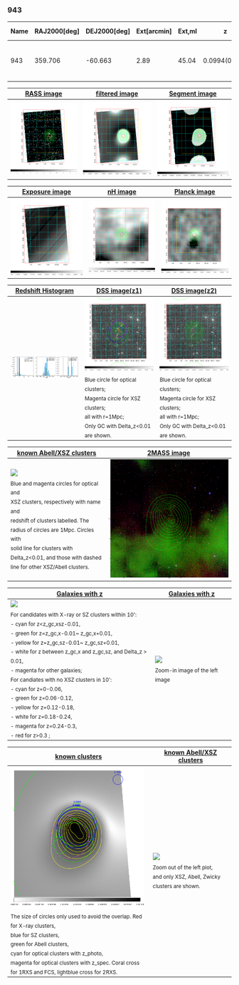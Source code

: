 <div STYLE="page-break-after: always;"></div>

### 943

|Name|RAJ2000[deg]|DEJ2000[deg] |Ext[arcmin]| Ext,ml | z | z_src| C|GC(XSZ,Delta_z<0.01)| GC(OPT,Delta_z<0.01)|GC| R_sig[arcmin] | R500[arcmin] | R500[Mpc]| CRsig[c/s] | CR500[c/s] |L500[1E44 erg/s]|F500[1E-12 erg/s/cm^2]| M500[1E14 Msun]|Tx[keV]|Cnt_sig|Beta|Rc[arcmin]|Comment|Alias|
|---|---|---|---|---|---|------|---|--------|---------|----------|---|---|---|---|---|---|---|---|---|---|---|---|---|---|
|943| 359.706| -60.663| 2.89| 45.04| 0.0994(0.005)| z1, z_xsz| B| MCXC, PSZ2, Tar| A, N, W| A, MCXC, N, PSZ2, Tar, W| 49.015| 8.557| 0.942| 0.304(0.131)| 0.267(0.116)| 1.341(0.312)| 5.360(1.247)| 2.61(0.30)| 4.00(0.29)| 72.6| 0.962(-0.054+0.028)| 4.981(-0.430+0.410)| -| k362|

|[RASS image](../image/943/943_img.pdf)|[filtered image](../image/943/943_fil.pdf)|[Segment image](../image/943/943_seg.pdf)|
|-------------------|--------------------|-------------------|
| <img src="../image/943/943_img.png" width="300">  | <img src="../image/943/943_fil.png" width="300">   | <img src="../image/943/943_seg.png" width="300">  |

|[Exposure image](../image/943/943_mex.pdf)| [nH image](../image/943/943_nh.pdf)| [Planck image](../image/943/943_p.pdf)|
|-------------------|--------------------|-------------------|
|<img src="../image/943/943_mex.png" width="300">   | <img src="../image/943/943_nh.png" width="300">    | <img src="../image/943/943_p.png" width="300"> |

|[Redshift Histogram](../image/943/943_zg.pdf) | [DSS image(z1)](../image/943/943_dss_z1.pdf)      |  [DSS image(z2)](../image/943/943_dss_z2.pdf)    |
|-------------------|--------------------|-------------------|
|<img src="../image/943/943_zg.png" width="300"> |<img src="../image/943/943_dss_z1.png" width="300"> <sub><br>Blue circle for optical clusters; <br>Magenta circle for XSZ clusters; <br>all with r=1Mpc; <br>Only GC with Delta_z<0.01 are shown. </sub>| <img src="../image/943/943_dss_z2.png" width="300"><sub><br>Blue circle for optical clusters; <br>Magenta circle for XSZ clusters; <br>all with r=1Mpc; <br>Only GC with Delta_z<0.01 are shown. </sub> |

|[known Abell/XSZ clusters](../image/943/943_m.pdf) | [2MASS image](../image/943/943_2mass.pdf)      |
|-------------------|-------------------|
|<img src=../image/943/943_m.png width="300"> <br><sub>Blue and magenta circles for optical and <br>XSZ clusters, respectively with name and <br>redshift of clusters labelled. The <br>radius of circles are 1Mpc. Circles with <br>solid line for clusters with <br>Delta_z<0.01, and those with dashed <br>line for other XSZ/Abell clusters.        </sub>|<img src="../image/943/943_2mass.png" width="300">  |

|[Galaxies with z](../image/943/943_opt_ned.pdf) |[Galaxies with z](../image/943/943_opt_ned_zoom.pdf) |
|-------------------|-------------------|
| <img src=../image/943/943_opt_ned.png width="300"> <br><sub> For candidates with X-ray or SZ clusters within 10': <br> - cyan for z<z_gc,xsz-0.01, <br> - green for z=z_gc,x-0.01~ z_gc,x+0.01, <br> - yellow for z=z_gc,sz-0.01~ z_gc,sz+0.01, <br> - white for z between z_gc,x and z_gc,sz, and Delta_z > 0.01, <br> - magenta for other galaxies; <br>For candiates with no XSZ clusters in 10': <br> - cyan for z=0-0.06, <br> - green for z=0.06-0.12, <br> - yellow for z=0.12-0.18, <br> - white for z=0.18-0.24, <br> - magenta for z=0.24-0.3, <br> - red for z>0.3 ;  </sub>|<img src=../image/943/943_opt_ned_zoom.png width="300">  <br><sub> Zoom-in image of the left image</sub>|

|[known clusters](../image/943/943_gc.pdf) |[known Abell/XSZ clusters](../image/943/943_gc_large.pdf) |
|-------------------|-------------------|
| <img src=../image/943/943_gc.png width="300"> <br><sub> The size of circles only used to avoid the overlap. Red for X-ray clusters, <br> blue for SZ clusters, <br> green for Abell clusters, <br> cyan for optical clusters with z_photo, <br> magenta for optical clusters with z_spec. Coral cross for 1RXS and FCS, lightblue cross for 2RXS. </sub>|<img src=../image/943/943_gc_large.png width="300"> <br><sub> Zoom out of the left plot, <br> and only XSZ, Abell, Zwicky clusters are shown. </sub> |



